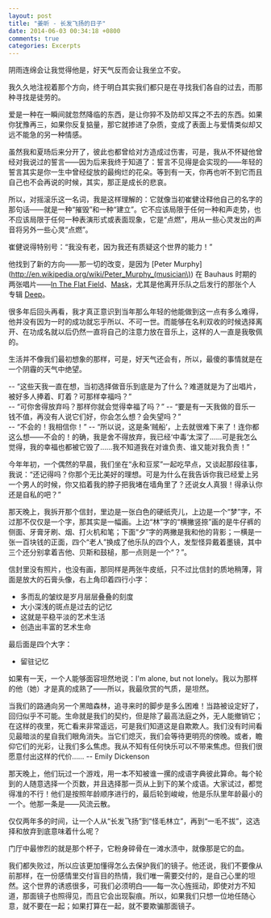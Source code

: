 ```yaml
---
layout: post
title: "姜昕 - 长发飞扬的日子"
date: 2014-06-03 00:34:18 +0800
comments: true
categories: Excerpts
---
```


阴雨连绵会让我觉得他是，好天气反而会让我坐立不安。

我久久地注视着那个方向，终于明白其实我们都只是在寻找我们各自的过去，而那种寻找是徒劳的。

爱是一种在一瞬间就忽然降临的东西，是让你猝不及防却又挥之不去的东西。如果你犹豫再三，如果你反复掂量，那它就掺进了杂质，变成了表面上与爱情类似却又远不能急的另一种情感。

虽然我和夏旸后来分开了，彼此也都曾给对方造成过伤害，可是，我从不怀疑他曾经对我说过的誓言——因为后来我终于知道了：誓言不见得是会实现的——年轻的誓言其实是你一生中曾经绽放的最绚烂的花朵。等到有一天，你再也听不到它而且自己也不会再说的时候，其实，那正是成长的悲哀。

所以，对摇滚乐这一名词，我是这样理解的：它就像当初崔健诠释他自己的名字的那句话——就是一种“摧毁”和一种“建立”。它不应该局限于任何一种和声走势，也不应该局限于任何一种表演形式或表面现象，它是“点燃”，用从一些心灵发出的声音将另外一些心灵“点燃”。

崔健说得特别号：“我没有老，因为我还有质疑这个世界的能力！”

他找到了新的方向——那一切的改变，是因为 [Peter Murphy](http://en.wikipedia.org/wiki/Peter_Murphy_(musician\)) 在 Bauhaus 时期的两张唱片——[In The Flat Field](http://www.xiami.com/album/50278?spm=0.0.0.0.vuZDIm)、[Mask](http://www.xiami.com/album/50279?spm=0.0.0.0.vuZDIm)，尤其是他离开乐队之后发行的那张个人专辑 [Deep](http://www.xiami.com/album/55495?spm=0.0.0.0.7DIi01)。

很多年后回头再看，我才真正意识到当年那么年轻的他能做到这一点有多么难得，他并没有因为一时的成功就忘乎所以、不可一世。而能够在名利双收的时候选择离开、在功成名就以后仍然一直将自己的注意力放在音乐上，这样的人一直是我敬佩的。

生活并不像我们最初想象的那样，可是，好天气还会有，所以，最傻的事情就是在一个阴霾的天气中绝望。

-- “这些天我一直在想，当初选择做音乐到底是为了什么？难道就是为了出唱片，被好多人捧着、盯着？可那样幸福吗？”  
-- “可你舍得放弃吗？那样你就会觉得幸福了吗？”
-- “要是有一天我做的音乐一钱不值，再没有人说它们好，你会怎么想？会失望吗？”  
-- “不会的！我相信你！”
-- “所以说，这是条‘贼船’，上去就很难下来了！连你都这么想——不会的！的确，我是舍不得放弃，我已经‘中毒‘太深了……可是我怎么觉得，我的幸福也都被它毁了……我不知道我在对谁负责、谁又能对我负责！”

今年年初，一个偶然的早晨，我们坐在“永和豆浆”一起吃早点，又谈起那段往事，我说：“还记得吗？你那个无比美好的理想。可是为什么在我告诉你我已经爱上另一个男人的时候，你又掐着我的脖子把我堵在墙角里了？还说女人真狠！得承认你还是自私的吧？”

那天晚上，我拆开那个信封，里边是一张白色的硬纸壳儿，上边是一个“梦”字，不过那不仅仅是一个字，那其实是一幅画。上边“林”字的“横撇竖捺”画的是牛仔裤的侧面、牙膏牙刷、烟、打火机和笔；下面“夕”字的两撇是我和他的背影；一横是一张一百块钱的正面，四个“老人”换成了他乐队的四个人，发型怪异戴着墨镜，其中三个还分别拿着吉他、贝斯和鼓槌，那一点则是一个“？”。

信封里没有照片，也没有画，那同样是两张牛皮纸，只不过比信封的质地稍薄，背面是放大的石膏头像，右上角印着四行小字：
    
- 多而乱的皱纹是岁月层层叠叠的刻度  
- 大小深浅的斑点是过去的记忆  
- 这就是平稳平淡的艺术生活  
- 创造出丰富的艺术生命  

最后面是四个大字：  

- 留驻记忆

如果有一天，一个人能够面容坦然地说：I'm alone, but not lonely。我以为那样的他（她）才是真的成熟了——所以，我最欣赏的气质，是坦然。

当我们的路通向另一个黑暗森林，追寻来时的脚步是多么困难！当路被设定好了，回归似乎不可能。生命就是我们的契约，但是除了最高法庭之外，无人能撤销它；在这样的夜里，死亡看来非常遥远，可是我们知道这是自欺欺人。我们没有时间看见最暗淡的星自我们眼角消失。当它们熄灭，我们会等待更明亮的傍晚。或者，瞻仰它们的光彩，让我们多么焦虑。我从不知有任何快乐可以不带来焦虑。但我们很愿意付出这样的代价……
-- Emily Dickenson

那天晚上，他们玩过一个游戏，用一本不知被谁一摞的成语字典彼此算命。每个轮到的人随意选择一个页数，并且选择那一页从上到下的某个成语。大家试过，都觉得准的不行！他们是按照年龄顺序进行的，最后轮到峻峻，他是乐队里年龄最小的一个。他那一条是——风流云散。

仅仅两年多的时间，让一个人从“长发飞扬”到“怪毛林立”，再到“一毛不拔”，这选择和放弃到底意味着什么呢？

门厅中最惨烈的就是那个杯子，它粉身碎骨在一滩水渍中，就像那是它的血。

我们都失败过，所以应该更加懂得怎么去保护我们的镜子。他还说，我们不要像从前那样，在一份感情里交付盲目的热情，我们唯一需要交付的，是自己心里的坦然。这个世界的诱惑很多，可我们必须明白——每一次心旌摇动，即使对方不知道，那面镜子也照得见，而且它会出现裂痕。所以，如果我们只想一位地任随心意，就不要在一起；如果打算在一起，就不要欺骗那面镜子。


